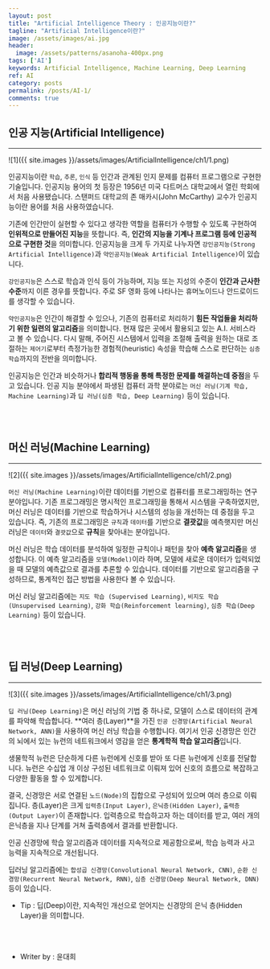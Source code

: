 ```yaml
---
layout: post
title: "Artificial Intelligence Theory : 인공지능이란?"
tagline: "Artificial Intelligence이란?"
image: /assets/images/ai.jpg
header:
  image: /assets/patterns/asanoha-400px.png
tags: ['AI']
keywords: Artificial Intelligence, Machine Learning, Deep Learning
ref: AI
category: posts
permalink: /posts/AI-1/
comments: true
---
```


## 인공 지능(Artificial Intelligence) ##
----------

![1]({{ site.images }}/assets/images/ArtificialIntelligence/ch1/1.png)

인공지능이란 `학습`, `추론`, `인식` 등 인간과 관계된 인지 문제를 컴퓨터 프로그램으로 구현한 기술입니다.
인공지능 용어의 첫 등장은 1956년 미국 다트머스 대학교에서 열린 학회에서 처음 사용됐습니다.
스탠퍼드 대학교의 존 매카시(John McCarthy) 교수가 인공지능이란 용어를 처음 사용하였습니다.

기존에 인간만이 실현할 수 있다고 생각한 역할을 컴퓨터가 수행할 수 있도록 구현하여 **인위적으로 만들어진 지능**을 뜻합니다.
즉, **인간의 지능을 기계나 프로그램 등에 인공적으로 구현한 것**을 의미합니다.
인공지능을 크게 두 가지로 나누자면 `강인공지능(Strong Artificial Intelligence)`과 `약인공지능(Weak Artificial Intelligence)`이 있습니다.

`강인공지능`은 스스로 학습과 인식 등이 가능하며, 지능 또는 지성의 수준이 **인간과 근사한 수준**까지 이른 경우를 뜻합니다.
주로 SF 영화 등에 나타나는 휴머노이드나 안드로이드를 생각할 수 있습니다.

`약인공지능`은 인간이 해결할 수 있으나, 기존의 컴퓨터로 처리하기 **힘든 작업들을 처리하기 위한 일련의 알고리즘**을 의미합니다.
현재 많은 곳에서 활용되고 있는 A.I. 서비스라고 볼 수 있습니다. 
다시 말해, 주어진 시스템에서 입력을 조절해 출력을 원하는 대로 조절하는 `제어기`로부터 측정가능한 경험적(heuristic) 속성을 학습해 스스로 판단하는 `심층 학습`까지의 전반을 의미합니다.

인공지능은 인간과 비슷하거나 **합리적 행동을 통해 특정한 문제를 해결하는데 중점**을 두고 있습니다.
인공 지능 분야에서 파생된 컴퓨터 과학 분야로는 `머신 러닝(기계 학습, Machine Learning)`과 `딥 러닝(심층 학습, Deep Learning)` 등이 있습니다.

<br>
<br>

## 머신 러닝(Machine Learning) ##
----------

![2]({{ site.images }}/assets/images/ArtificialIntelligence/ch1/2.png)

`머신 러닝(Machine Learning)`이란 데이터를 기반으로 컴퓨터를 프로그래밍하는 연구 분야입니다.
기존 프로그래밍은 명시적인 프로그래밍을 통해서 시스템을 구축하였지만, 머신 러닝은 데이터를 기반으로 학습하거나 시스템의 성능을 개선하는 데 중점을 두고 있습니다.
즉, 기존의 프로그래밍은 `규칙`과 `데이터`를 기반으로 **결괏값**을 예측햇지만 머신 러닝은 `데이터`와 `결괏값`으로 **규칙**을 찾아내는 분야입니다.

머신 러닝은 학습 데이터를 분석하여 일정한 규칙이나 패턴을 찾아 **예측 알고리즘**을 생성합니다.
이 예측 알고리즘을 `모델(Model)`이라 하며, 모델에 새로운 데이터가 입력되었을 때 모델의 예측값으로 결과를 추론할 수 있습니다. 
데이터를 기반으로 알고리즘을 구성하므로, 통계적인 접근 방법을 사용한다 볼 수 있습니다. 

머신 러닝 알고리즘에는 `지도 학습 (Supervised Learning)`, `비지도 학습(Unsupervised Learning)`, `강화 학습(Reinforcement learning)`, `심층 학습(Deep Learning)` 등이 있습니다.

<br>
<br>

## 딥 러닝(Deep Learning) ##
----------

![3]({{ site.images }}/assets/images/ArtificialIntelligence/ch1/3.png)

`딥 러닝(Deep Learning)`은 머신 러닝의 기법 중 하나로, 모델이 스스로 데이터의 관계를 파악해 학습합니다.
**여러 층(Layer)**을 가진 `인공 신경망(Artificial Neural Network, ANN)`을 사용하여 머신 러닝 학습을 수행합니다.
여기서 인공 신경망은 인간의 뇌에서 있는 뉴런의 네트워크에서 영감을 얻은 **통계학적 학습 알고리즘**입니다. 

생물학적 뉴런은 단순하게 다른 뉴런에게 신호를 받아 또 다른 뉴런에게 신호를 전달합니다.
뉴런은 수십업 개 이상 구성된 네트워크로 이뤄져 있어 신호의 흐름으로 복잡하고 다양한 활동을 할 수 있게합니다.

결국, 신경망은 서로 연결된 `노드(Node)`의 집합으로 구성되어 있으며 여러 층으로 이뤄집니다. 
층(Layer)은 크게 `입력층(Input Layer)`, `은닉층(Hidden Layer)`, `출력층(Output Layer)`이 존재합니다.
입력층으로 학습하고자 하는 데이터를 받고, 여러 개의 은닉층을 지나 단계를 거쳐 출력층에서 결과를 반환합니다.

인공 신경망에 학습 알고리즘과 데이터를 지속적으로 제공함으로써, 학습 능력과 사고 능력을 지속적으로 개선됩니다.

딥러닝 알고리즘에는 `합성곱 신경망(Convolutional Neural Network, CNN)`, `순환 신경망(Recurrent Neural Network, RNN)`, `심층 신경망(Deep Neural Network, DNN)` 등이 있습니다.

* Tip : 딥(Deep)이란, 지속적인 개선으로 얻어지는 신경망의 은닉 층(Hidden Layer)을 의미합니다.

<br>
<br>

* Writer by : 윤대희